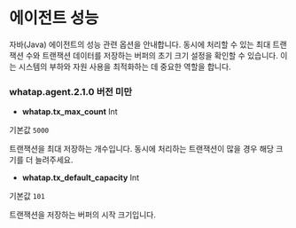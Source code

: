 에이전트 성능
=======

자바(Java) 에이전트의 성능 관련 옵션을 안내합니다. 동시에 처리할 수 있는 최대 트랜잭션 수와 트랜잭션 데이터를 저장하는 버퍼의 초기 크기 설정을 확인할 수 있습니다. 이는 시스템의 부하와 자원 사용을 최적화하는 데 중요한 역할을 합니다.

### whatap.agent.2.1.0 버전 미만[​](#whatapagent210-버전-미만 "whatap.agent.2.1.0 버전 미만에 대한 직접 링크")

* **whatap.tx\_max\_count** Int

기본값 `5000`

트랜잭션을 최대 저장하는 개수입니다. 동시에 처리하는 트랜잭션이 많을 경우 해당 크기를 더 늘려주세요.
* **whatap.tx\_default\_capacity** Int

기본값 `101`

트랜잭션을 저장하는 버퍼의 시작 크기입니다.
